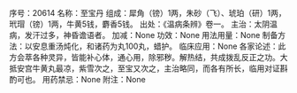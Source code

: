 序号：20614
名称：至宝丹
组成：犀角（镑）1两，朱砂（飞）、琥珀（研）1两，玳瑁（镑）1两，牛黄5钱，麝香5钱。
出处：《温病条辨》卷一。
主治：太阴温病，发汗过多，神昏谵语者。
加减：None
功效：None
用法用量：None
制备方法：以安息重汤炖化，和诸药为丸100丸，蜡护。
临床应用：None
各家论述：此方会萃各种灵异，皆能补心体，通心用，除邪秽。解热结，共成拨乱反正之功。大抵安宫牛黄丸最凉，紫雪次之，至宝又次之，主治略同，而各有所长，临用对证斟酌可也。
用药禁忌：None
附注：None
